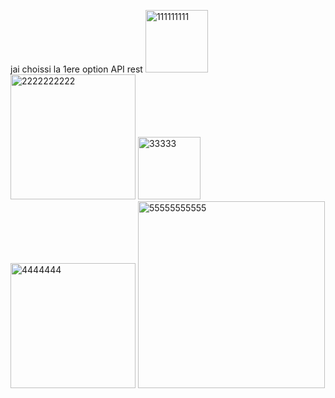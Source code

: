 jai choissi la 1ere option
API rest
<img width="100" alt="111111111" src="https://github.com/Bassiriki/EXamenspring/assets/122950246/14480265-6514-4ad8-8640-edd93cd43d3a">
<img width="200" alt="2222222222" src="https://github.com/Bassiriki/EXamenspring/assets/122950246/ad3292ab-95b2-430a-97ce-516b324d330b">
<img width="100" alt="33333" src="https://github.com/Bassiriki/EXamenspring/assets/122950246/55749e9d-31d3-49a3-935d-1f92b0c64d11">
<img width="200" alt="4444444" src="https://github.com/Bassiriki/EXamenspring/assets/122950246/d366adcf-7a16-4f17-9e04-630b59ea400b">
<img width="299" alt="55555555555" src="https://github.com/Bassiriki/EXamenspring/assets/122950246/0ca701fb-29e3-4535-bdf7-9c47540f64fc">



